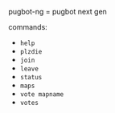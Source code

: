 pugbot-ng = pugbot next gen

commands:
* `help`
* `plzdie`
* `join`
* `leave`
* `status`
* `maps`
* `vote mapname`
* `votes`
